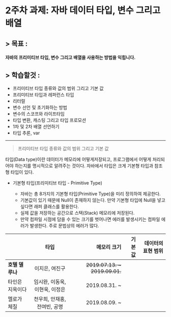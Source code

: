 # 2주차 과제: 자바 데이터 타입, 변수 그리고 배열

## > 목표 :
#### 자바의 프리미티브 타입, 변수 그리고 배열을 사용하는 방법을 익힙니다.
## > 학습할것 :
- 프리미티브 타입 종류와 값의 범위 그리고 기본 값
- 프리미티브 타입과 레퍼런스 타입
- 리터럴
- 변수 선언 및 초기화하는 방법
- 변수의 스코프와 라이프타임
- 타입 변환, 캐스팅 그리고 타입 프로모션
- 1차 및 2차 배열 선언하기
- 타입 추론, var
-----------
> 프리미티브 타입 종류와 값의 범위 그리고 기본 값

타입(Data type)이란 데이터가 메모리에 어떻게저장되고, 프로그램에서 어떻게 처리되어야 하는지를 명시적으로 알려주는 것이다. 자바에서 타입은 크게 기본형 타입과 참조형 타입이 있다.
- 기본형 타입(프리미티브 타입 - Primitive Type)

    - 자바는 총 8가지의 기본형 타입(Primitive Type)을 미리 정의하여 제공한다.
    - 기본값이 있기 때문에 Null이 존재하지 않는다. 만약 기본형 타입에 Null을 넣고 싶다면 래퍼 클래스를 활용한다.
    - 실제 값을 저장하는 공간으로 스택(Stack) 메모리에 저장된다.
    - 만약 컴파일 시점에 담을 수 있는 크기를 벗어나면 에러를 발생시키는 컴파일 에러가 발생한다. 주로 문법상의 에러가 많다.

|  | 타입 | 메모리 크기 | 기본값 | 데이터의 표현 범위 |
|:----------|:----------:|----------:|----------:|----------:|
| **호텔 델루나** | 이지은, 여진구 | ~~2019.07.13. ~ 2019.09.01.~~ |
| 타인은 지옥이다 | 임시완, 이동욱, 이현욱, 이정은 | 2019.08.31. ~ |
| 멜로가 체질 | 천우희, 안재홍, 전여빈, 공명 | 2019.08.09. ~ |